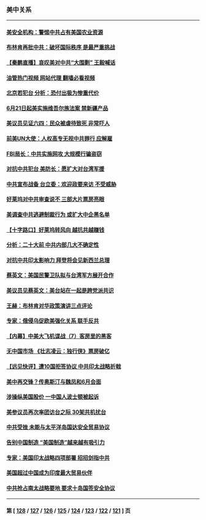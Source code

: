### 美中关系
---
#### [美安全机构：警惕中共占有美国农业资源](../../pages/nf1412576/n13750598.md?06022045) 
#### [布林肯再批中共：破坏国际秩序 是最严重挑战](../../pages/nf1412576/n13750512.md?06022045) 
#### [【秦鹏直播】哀叹美对中共“大围剿” 王毅喊话](../../pages/nf1412576/n13750478.md?06022045) 
#### [油管热门视频 网站代理 翻墙必看视频](http://209.222.30.114:81/youtube.html?06022045)
#### [北京若犯台 分析：恐付出极为惨重代价](../../pages/nf1412576/n13750116.md?06022045) 
#### [6月21日起美实施维吾尔族法案 禁新疆产品](../../pages/nf1412576/n13750423.md?06022045) 
#### [美议员见证六四：民众被虐待致死 非常吓人](../../pages/nf1412576/n13750329.md?06022045) 
#### [前美UN大使：人权高专无视中共罪行 应解雇](../../pages/nf1412576/n13750132.md?06022045) 
#### [FBI局长：中共实施网攻 大规模行骗盗窃](../../pages/nf1412576/n13750396.md?06022045) 
#### [对抗中共犯台 美防长：愿扩大对台湾军援](../../pages/nf1412576/n13750304.md?06022045) 
#### [中共宣布战备 台立委：欢迎政要来访 不受威胁](../../pages/nf1412576/n13750194.md?06022045) 
#### [好莱坞对中共审查说不 三部大片票房亮眼](../../pages/nf1412576/n13749548.md?06022045) 
#### [美调查中共逃避制裁行为 或扩大中企黑名单](../../pages/nf1412576/n13749587.md?06022045) 
#### [【十字路口】好莱坞转风向 越抗共越赚钱](../../pages/nf1412576/n13749358.md?06022045) 
#### [分析：二十大前 中共内部几大不确定性](../../pages/nf1412576/n13748917.md?06022045) 
#### [对抗中共印太影响力 拜登将会见新西兰总理](../../pages/nf1412576/n13749347.md?06022045) 
#### [蔡英文：美国民警卫队拟与台湾军方展开合作](../../pages/nf1412576/n13749309.md?06022045) 
#### [美议员见蔡英文：美台站在一起是跨党派共识](../../pages/nf1412576/n13749207.md?06022045) 
#### [王赫：布林肯对华政策演讲三点评论](../../pages/nf1412576/n13749157.md?06022045) 
#### [专家：俄侵乌促欧美强化关系 联手反共](../../pages/nf1412576/n13749076.md?06022045) 
#### [【内幕】中美大飞机谍战（7）客房里的黑客](../../pages/nf1412576/n13749136.md?06022045) 
#### [无中国市场 《壮志凌云：独行侠》票房破亿](../../pages/nf1412576/n13749033.md?06022045) 
#### [【远见快评】遭10国拒签协议 中共印太战略折戟](../../pages/nf1412576/n13748974.md?06022045) 
#### [美中再交锋？传奥斯汀与魏凤和6月会面](../../pages/nf1412576/n13748846.md?06022045) 
#### [涉操纵美国股价 一中国人波士顿被起诉](../../pages/nf1412576/n13748348.md?06022045) 
#### [美参议员再次率团访台之际 30架共机扰台](../../pages/nf1412576/n13748744.md?06022045) 
#### [中共受挫 未能与太平洋岛国达安全贸易协议](../../pages/nf1412576/n13748631.md?06022045) 
#### [告别中国制造 “美国制造”越来越有吸引力](../../pages/nf1412576/n13748560.md?06022045) 
#### [专家：美国印太战略四项部署 招招剑指中共](../../pages/nf1412576/n13748133.md?06022045) 
#### [美国超过中国成为印度最大贸易伙伴](../../pages/nf1412576/n13748379.md?06022045) 
#### [中共抢占南太战略要地 要求十岛国签安全协议](../../pages/nf1412576/n13748106.md?06022045) 

---
#### 第 [ [128](./128.md?06022045) / [127](./127.md?06022045) / [126](./126.md?06022045) / [125](./125.md?06022045) / [124](./124.md?06022045) / [123](./123.md?06022045) / [122](./122.md?06022045) / [121](./121.md?06022045) ] 页
